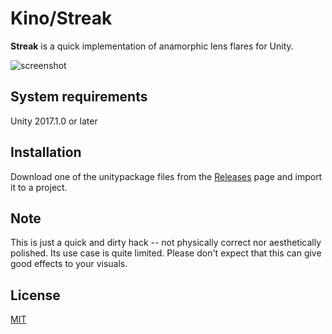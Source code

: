 Kino/Streak
===========

**Streak** is a quick implementation of anamorphic lens flares for Unity.

![screenshot](http://i.imgur.com/OfBdhkdl.png)

System requirements
-------------------

Unity 2017.1.0 or later

Installation
------------

Download one of the unitypackage files from the [Releases] page and import it
to a project.

[Releases]: https://github.com/keijiro/KinoStreak/releases

Note
----

This is just a quick and dirty hack -- not physically correct nor aesthetically
polished. Its use case is quite limited. Please don't expect that this can give
good effects to your visuals.

License
-------

[MIT](LICENSE.txt)
